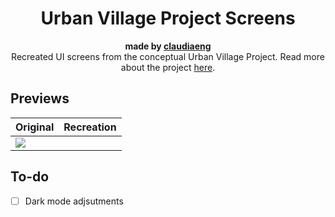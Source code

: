 <h1 align="center">Urban Village Project Screens</h1>
<div align="center"><strong>made by <a href="https://github.com/claudiaeng">claudiaeng</a></strong></div>
<div align="center">Recreated UI screens from the conceptual Urban Village Project. Read more about the project <a href ="https://www.urbanvillageproject.com">here</a>.</div>

## Previews

| Original | Recreation |
|--|--|
| ![](screen1.png) | |

## To-do
- [ ] Dark mode adjsutments
